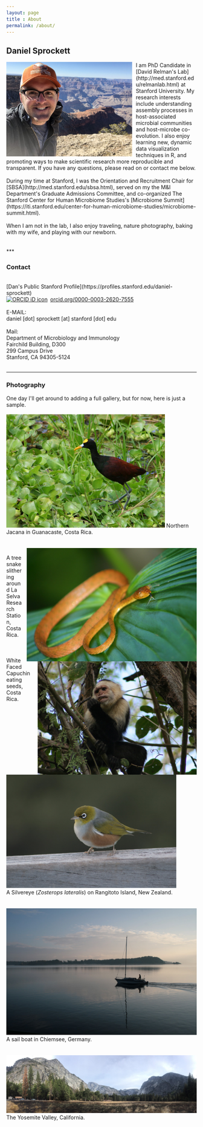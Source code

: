 ```yaml
---
layout: page
title : About
permalink: /about/
---
```


<h2>Daniel Sprockett</h2>

<img src="/images/Dan_at_Grand_Canyon.jpg" alt="Dan at the Grand Canyon" style="float: left; margin-right: 10px;" height="250"/>
I am PhD Candidate in [David Relman's Lab](http://med.stanford.edu/relmanlab.html) at Stanford University. My research interests include understanding assembly processes in host-associated microbial communities and host-microbe co-evolution. I also enjoy learning new, dynamic data visualization techniques in R, and promoting ways to make scientific research more reproducible and transparent.  If you have any questions, please read on or contact me below.<br>
<br>
During my time at Stanford, I was the Orientation and Recruitment Chair for [SBSA](http://med.stanford.edu/sbsa.html), served on my the M&I Department's Graduate Admissions Committee, and co-organized The Stanford Center for Human Microbiome Studies's [Microbiome Summit](https://iti.stanford.edu/center-for-human-microbiome-studies/microbiome-summit.html).<br>
<br>
When I am not in the lab, I also enjoy traveling, nature photography, baking with my wife, and playing with our newborn.<br>
<br>
<br>
***
<h3>Contact</h3>
<br>
[Dan's Public Stanford Profile](https://profiles.stanford.edu/daniel-sprockett)
<br>
<div itemscope itemtype="https://schema.org/Person"><a itemprop="sameAs" content="https://orcid.org/0000-0003-2620-7555" href="https://orcid.org/0000-0003-2620-7555" target="orcid.widget" rel="noopener noreferrer" style="vertical-align:top;"><img src="https://orcid.org/sites/default/files/images/orcid_16x16.png" style="width:1em;margin-right:.5em;" alt="ORCID iD icon">orcid.org/0000-0003-2620-7555</a></div>
<br>
E-MAIL: <br>
daniel [dot] sprockett [at] stanford [dot] edu <br>
<br>
Mail:<br>
Department of Microbiology and Immunology<br>
Fairchild Building, D300<br>
299 Campus Drive<br>
Stanford, CA 94305-5124<br>
<br>

***
<h3>Photography</h3>

One day I'll get around to adding a full gallery, but for now, here is just a sample.<br>
<br>
<img src="/images/Northern_Jacana.jpg" alt="Northern Jacana" height="300"/>
Northern Jacana in Guanacaste, Costa Rica. <br>
<br>
<br>
<img src="/images/Tree_Snake.jpg" alt="Tree Snake Costa Rica" style="float: right; margin-left: 10px;" height="300"/>
<br>
A tree snake slithering around La Selva Research Station, Costa Rica. <br>
<br>
<br>
<img src="/images/White_Faced_Capuchin.jpg" alt="White Faced Capuchin Costa Rica" style="float: right; margin-left: 10px;" height="300"/>
<br>
White Faced Capuchin eating seeds, Costa Rica. <br>
<br>
<br>
<img src="/images/Silvereye_New_Zealand.jpg" alt="Silvereye_New_Zealand" height="300"/>
<br>
A Silvereye (*Zosterops lateralis*) on Rangitoto Island, New Zealand. <br>
<br>
<br>
<img src="/images/Chiemsee_Germany.jpg" alt="Chiemsee Germany"/>
A sail boat in Chiemsee, Germany.<br>
<br>
<br>
<img src="/images/Yosemite_Valley.jpg" alt="Yosemite Valley"/>
The Yosemite Valley, California.<br>
<br>
